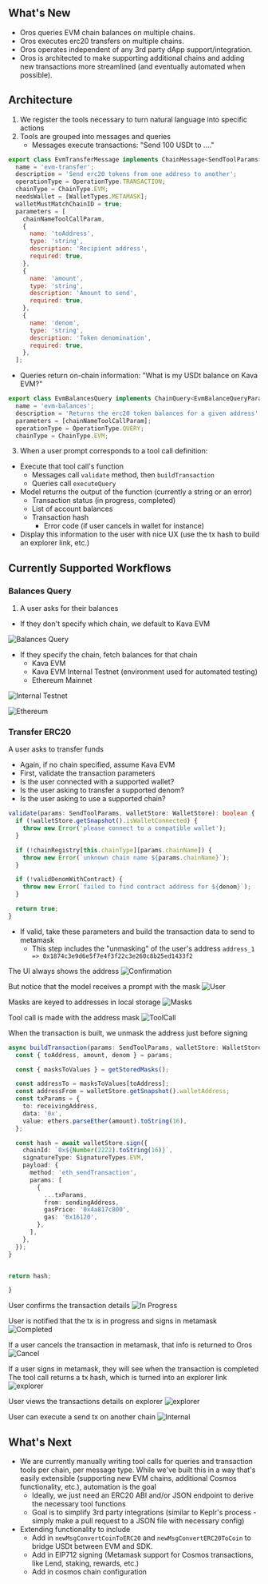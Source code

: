 ## What's New

- Oros queries EVM chain balances on multiple chains.
- Oros executes erc20 transfers on multiple chains.
- Oros operates independent of any 3rd party dApp support/integration.
- Oros is architected to make supporting additional chains and adding new transactions more streamlined (and eventually
  automated when
  possible).

## Architecture

1. We register the tools necessary to turn natural language into specific actions
2. Tools are grouped into messages and queries
    - Messages execute transactions: "Send 100 USDt to ...."

```javascript
export class EvmTransferMessage implements ChainMessage<SendToolParams> {
  name = 'evm-transfer';
  description = 'Send erc20 tokens from one address to another';
  operationType = OperationType.TRANSACTION;
  chainType = ChainType.EVM;
  needsWallet = [WalletTypes.METAMASK];
  walletMustMatchChainID = true;
  parameters = [
    chainNameToolCallParam,
    {
      name: 'toAddress',
      type: 'string',
      description: 'Recipient address',
      required: true,
    },
    {
      name: 'amount',
      type: 'string',
      description: 'Amount to send',
      required: true,
    },
    {
      name: 'denom',
      type: 'string',
      description: 'Token denomination',
      required: true,
    },
  ];
```

- Queries return on-chain information: "What is my USDt balance on Kava EVM?"

```javascript
export class EvmBalancesQuery implements ChainQuery<EvmBalanceQueryParams> {
  name = 'evm-balances';
  description = 'Returns the erc20 token balances for a given address';
  parameters = [chainNameToolCallParam];
  operationType = OperationType.QUERY;
  chainType = ChainType.EVM;
```

3. When a user prompt corresponds to a tool call definition:

- Execute that tool call's function
    - Messages call `validate` method, then `buildTransaction`
    - Queries call `executeQuery`
- Model returns the output of the function (currently a string or an error)
    - Transaction status (in progress, completed)
    - List of account balances
  - Transaction hash
    - Error code (if user cancels in wallet for instance)
- Display this information to the user with nice UX (use the tx hash to build an explorer link, etc.)

## Currently Supported Workflows

### Balances Query

1. A user asks for their balances

- If they don't specify which chain, we default to Kava EVM

![Balances Query](demo/images/balances-query.png)

- If they specify the chain, fetch balances for that chain
    - Kava EVM
    - Kava EVM Internal Testnet (environment used for automated testing)
    - Ethereum Mainnet

![Internal Testnet](demo/images/balances-query-internal.png)

![Ethereum](demo/images/eth-balances.png)

### Transfer ERC20

A user asks to transfer funds

- Again, if no chain specified, assume Kava EVM
- First, validate the transaction parameters
- Is the user connected with a supported wallet?
- Is the user asking to transfer a supported denom?
- Is the user asking to use a supported chain?

```typescript
validate(params: SendToolParams, walletStore: WalletStore): boolean {
  if (!walletStore.getSnapshot().isWalletConnected) {
    throw new Error('please connect to a compatible wallet');
  }

  if (!chainRegistry[this.chainType][params.chainName]) {
    throw new Error(`unknown chain name ${params.chainName}`);
  }

  if (!validDenomWithContract) {
    throw new Error(`failed to find contract address for ${denom}`);
  }

  return true;
}
```

- If valid, take these parameters and build the transaction data to send to metamask
    - This step includes the "unmasking" of the user's
      address `address_1 => 0x1874c3e9d6e5f7e4f3f22c3e260c8b25ed1433f2`

The UI always shows the address
![Confirmation](demo/images/confirmation.png)

But notice that the model receives a prompt with the mask
![User](demo/images/userPrompt.png)

Masks are keyed to addresses in local storage
![Masks](demo/images/masksToAddresses.png)

Tool call is made with the address mask
![ToolCall](demo/images/toolCall.png)

When the transaction is built, we unmask the address just before signing

```typescript
async buildTransaction(params: SendToolParams, walletStore: WalletStore): Promise<string> {
  const { toAddress, amount, denom } = params;

  const { masksToValues } = getStoredMasks();

  const addressTo = masksToValues[toAddress];
  const addressFrom = walletStore.getSnapshot().walletAddress;
  const txParams = {
    to: receivingAddress,
    data: '0x',
    value: ethers.parseEther(amount).toString(16),
  };

  const hash = await walletStore.sign({
    chainId: `0x${Number(2222).toString(16)}`,
    signatureType: SignatureTypes.EVM,
    payload: {
      method: 'eth_sendTransaction',
      params: [
        {
          ...txParams,
          from: sendingAddress,
          gasPrice: '0x4a817c800',
          gas: '0x16120',
        },
      ],
    },
  });
}


return hash;

}
```
User confirms the transaction details
![In Progress](demo/images/inProgress.png)

User is notified that the tx is in progress and signs in metamask
![Completed](demo/images/completed.png)

If a user cancels the transaction in metamask, that info is returned to Oros
![Cancel](demo/images/cancel.png)

If a user signs in metamask, they will see when the transaction is completed
The tool call returns a tx hash, which is turned into an explorer link
![explorer](demo/images/success.png)

User views the transactions details on explorer
![explorer](demo/images/explorer.png)

User can execute a send tx on another chain
![Internal](demo/images/internal.png)

## What's Next

- We are currently manually writing tool calls for queries and transaction tools per chain, per message type. While
  we've built this in a way that's easily extensible (supporting new EVM chains, additional Cosmos functionality, etc.),
  automation is the goal
    - Ideally, we just need an ERC20 ABI and/or JSON endpoint to derive the necessary tool functions
  - Goal is to simplify 3rd party integrations (similar to Keplr's process - simply make a pull request to a JSON
      file with necessary config)
- Extending functionality to include
    - Add in `newMsgConvertCoinToERC20` and `newMsgConvertERC20ToCoin` to bridge USDt between EVM and SDK.
    - Add in EIP712 signing (Metamask support for Cosmos transactions, like Lend, staking, rewards, etc.)
    - Add in cosmos chain configuration
